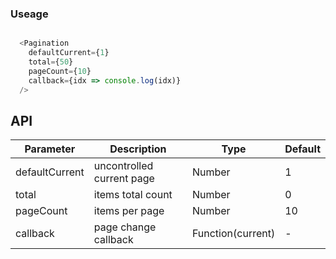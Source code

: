 ### Useage

```js

  <Pagination
    defaultCurrent={1}
    total={50}
    pageCount={10}
    callback={idx => console.log(idx)}
  />

```

## API

| Parameter        | Description                        | Type          | Default                  |
|------------------|------------------------------------|---------------|--------------------------|
| defaultCurrent   | uncontrolled current page          | Number        | 1                        |
| total            | items total count                  | Number        | 0                        |
| pageCount         | items per page                     | Number        | 10                       |
| callback         | page change callback               | Function(current)      | -     |

